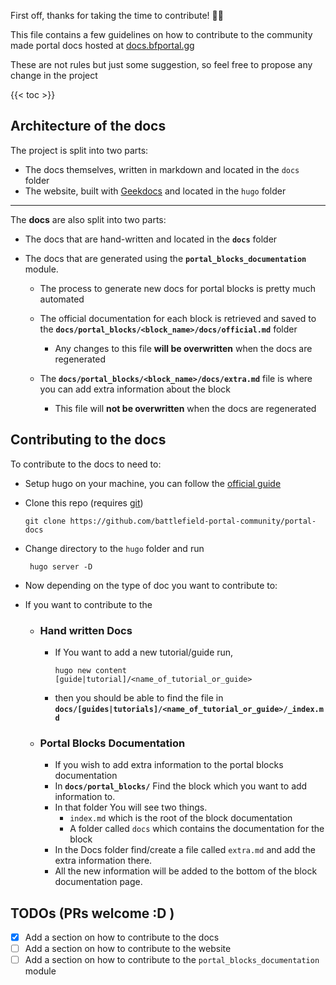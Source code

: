 First off, thanks for taking the time to contribute! 🎉🎉

This file contains a few guidelines on how to contribute to the community made portal docs hosted at [docs.bfportal.gg](https://docs.bfportal.gg)

These are not rules but just some suggestion, so feel free to propose any change in the project

{{< toc >}}

## Architecture of the docs

The project is split into two parts:

- The docs themselves, written in markdown and located in the `docs` folder
- The website, built with [Geekdocs](https://geekdocs.de/) and located in the `hugo` folder

---

The **docs** are also split into two parts:

- The docs that are hand-written and located in the **`docs`** folder
- The docs that are generated using the **`portal_blocks_documentation`** module.

  - The process to generate new docs for portal blocks is pretty much automated

  - The official documentation for each block is retrieved and saved to the **`docs/portal_blocks/<block_name>/docs/official.md`** folder

    - Any changes to this file **will be overwritten** when the docs are regenerated

  - The **`docs/portal_blocks/<block_name>/docs/extra.md`** file is where you can add extra information about the block
    - This file will **not be overwritten** when the docs are regenerated

## Contributing to the docs

To contribute to the docs to need to:

- Setup hugo on your machine, you can follow the [official guide](https://gohugo.io/installation/)
- Clone this repo (requires [git](https://git-scm.com/))
  ```shell
  git clone https://github.com/battlefield-portal-community/portal-docs
  ```
- Change directory to the `hugo` folder and run
  ```shell
   hugo server -D
  ```
- Now depending on the type of doc you want to contribute to:
- If you want to contribute to the

  - ### Hand written Docs

    - If You want to add a new tutorial/guide run,
      ```shell
      hugo new content [guide|tutorial]/<name_of_tutorial_or_guide>
      ```
    - then you should be able to find the file in **`docs/[guides|tutorials]/<name_of_tutorial_or_guide>/_index.md`**

  - ### Portal Blocks Documentation
    - If you wish to add extra information to the portal blocks documentation
    - In **`docs/portal_blocks/`** Find the block which you want to add information to.
    - In that folder You will see two things.
      - `index.md` which is the root of the block documentation
      - A folder called `docs` which contains the documentation for the block
    - In the Docs folder find/create a file called `extra.md` and add the extra information there.
    - All the new information will be added to the bottom of the block documentation page.

## TODOs (PRs welcome :D )

- [x] Add a section on how to contribute to the docs
- [ ] Add a section on how to contribute to the website
- [ ] Add a section on how to contribute to the `portal_blocks_documentation` module
